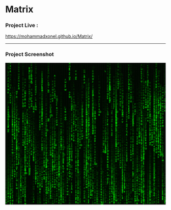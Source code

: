 # Matrix



### Project Live :
https://mohammadxonel.github.io/Matrix/


----

### Project Screenshot
![](https://github.com/mohammadxonel/Matrix/blob/main/Screenshot.png)
